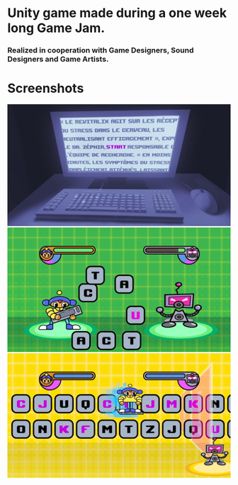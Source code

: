 # Unity game made during a one week long Game Jam.

### Realized in cooperation with Game Designers, Sound Designers and Game Artists.

# Screenshots

![](Screeshots/Screeshot1.png)
![](Screeshots/Screeshot2.png)
![](Screeshots/Screeshot3.png)
